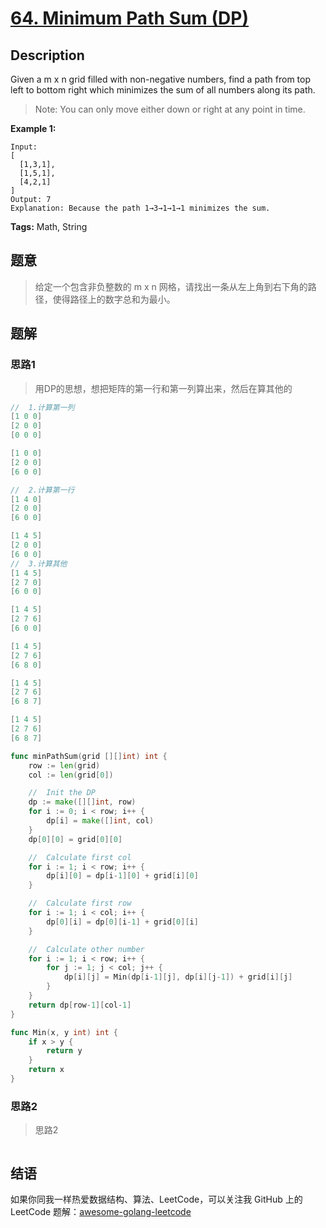 # [64. Minimum Path Sum (DP) ][title]

## Description

Given a m x n grid filled with non-negative numbers, find a path from top left to bottom right which minimizes the sum of all numbers along its path.

> Note: You can only move either down or right at any point in time.

**Example 1:**

```
Input:
[
  [1,3,1],
  [1,5,1],
  [4,2,1]
]
Output: 7
Explanation: Because the path 1→3→1→1→1 minimizes the sum.
```


**Tags:** Math, String

## 题意
>给定一个包含非负整数的 m x n 网格，请找出一条从左上角到右下角的路径，使得路径上的数字总和为最小。


## 题解
### 思路1
> 用DP的思想，想把矩阵的第一行和第一列算出来，然后在算其他的
```go
//  1.计算第一列
[1 0 0]
[2 0 0]
[0 0 0]

[1 0 0]
[2 0 0]
[6 0 0]

//  2.计算第一行
[1 4 0]
[2 0 0]
[6 0 0]

[1 4 5]
[2 0 0]
[6 0 0]
//  3.计算其他
[1 4 5]
[2 7 0]
[6 0 0]

[1 4 5]
[2 7 6]
[6 0 0]

[1 4 5]
[2 7 6]
[6 8 0]

[1 4 5]
[2 7 6]
[6 8 7]

[1 4 5]
[2 7 6]
[6 8 7]

```

```go
func minPathSum(grid [][]int) int {
	row := len(grid)
	col := len(grid[0])

	//	Init the DP
	dp := make([][]int, row)
	for i := 0; i < row; i++ {
		dp[i] = make([]int, col)
	}
	dp[0][0] = grid[0][0]

	//	Calculate first col
	for i := 1; i < row; i++ {
		dp[i][0] = dp[i-1][0] + grid[i][0]
	}

	//	Calculate first row
	for i := 1; i < col; i++ {
		dp[0][i] = dp[0][i-1] + grid[0][i]
	}

	//	Calculate other number
	for i := 1; i < row; i++ {
		for j := 1; j < col; j++ {
			dp[i][j] = Min(dp[i-1][j], dp[i][j-1]) + grid[i][j]
		}
	}
	return dp[row-1][col-1]
}

func Min(x, y int) int {
	if x > y {
		return y
	}
	return x
}

```

### 思路2
> 思路2
```go

```

## 结语

如果你同我一样热爱数据结构、算法、LeetCode，可以关注我 GitHub 上的 LeetCode 题解：[awesome-golang-leetcode][me]

[title]: https://leetcode.com/problems/minimum-path-sum/
[me]: https://github.com/kylesliu/awesome-golang-algorithm

